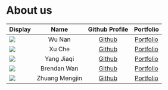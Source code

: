 # About us

Display | Name | Github Profile | Portfolio 
--------|:----:|:--------------:|:---------:
![](https://via.placeholder.com/100.png?text=Photo) | Wu Nan | [Github](https://github.com/max-wunan/) | [Portfolio](docs/team/johndoe.md)
![](https://via.placeholder.com/100.png?text=Photo) | Xu Che | [Github](https://github.com/xuche123) | [Portfolio](docs/team/johndoe.md)
![](https://via.placeholder.com/100.png?text=Photo) | Yang Jiaqi | [Github](https://github.com/jiaaaqi) | [Portfolio](docs/team/johndoe.md)
![](https://via.placeholder.com/100.png?text=Photo) | Brendan Wan | [Github](https://github.com/madbeez) | [Portfolio](docs/team/madbeez.md)
![](https://via.placeholder.com/100.png?text=Photo) | Zhuang Mengjin | [Github](https://github.com/Lee-Juntong) | [Portfolio](docs/team/johndoe.md)

